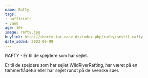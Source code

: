 ```yaml
---
name: Rafty
tags:
- uofficielt
- vand
age: 10+
image: rafty.jpg
buylink: http://shorty.tac-case.dk/index.php/rafty/bestil-rafty
date_added: 2023-06-09
---
```

RAFTY - Er til de spejdere som har sejlet.

Er til de spejdere som har sejlet WildRiverRafting, har været på en tømmerflådetur eller har sejlet rundt på de svenske søer.
